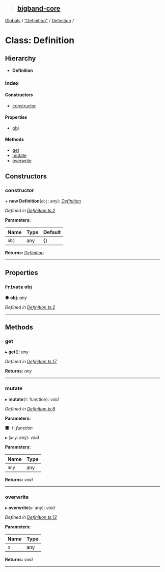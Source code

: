> ## [bigband-core](../README.md)

[Globals](../globals.md) / ["Definition"](../modules/_definition_.md) / [Definition](_definition_.definition.md) /

# Class: Definition

## Hierarchy

* **Definition**

### Index

#### Constructors

* [constructor](_definition_.definition.md#constructor)

#### Properties

* [obj](_definition_.definition.md#private-obj)

#### Methods

* [get](_definition_.definition.md#get)
* [mutate](_definition_.definition.md#mutate)
* [overwrite](_definition_.definition.md#overwrite)

## Constructors

###  constructor

\+ **new Definition**(`obj`: any): *[Definition](_definition_.definition.md)*

*Defined in [Definition.ts:2](https://github.com/imaman/bigband/blob/2497e7d/packages/core/src/Definition.ts#L2)*

**Parameters:**

Name | Type | Default |
------ | ------ | ------ |
`obj` | any |  {} |

**Returns:** *[Definition](_definition_.definition.md)*

___

## Properties

### `Private` obj

● **obj**: *any*

*Defined in [Definition.ts:2](https://github.com/imaman/bigband/blob/2497e7d/packages/core/src/Definition.ts#L2)*

___

## Methods

###  get

▸ **get**(): *any*

*Defined in [Definition.ts:17](https://github.com/imaman/bigband/blob/2497e7d/packages/core/src/Definition.ts#L17)*

**Returns:** *any*

___

###  mutate

▸ **mutate**(`f`: function): *void*

*Defined in [Definition.ts:8](https://github.com/imaman/bigband/blob/2497e7d/packages/core/src/Definition.ts#L8)*

**Parameters:**

■` f`: *function*

▸ (`any`: any): *void*

**Parameters:**

Name | Type |
------ | ------ |
`any` | any |

**Returns:** *void*

___

###  overwrite

▸ **overwrite**(`o`: any): *void*

*Defined in [Definition.ts:12](https://github.com/imaman/bigband/blob/2497e7d/packages/core/src/Definition.ts#L12)*

**Parameters:**

Name | Type |
------ | ------ |
`o` | any |

**Returns:** *void*

___